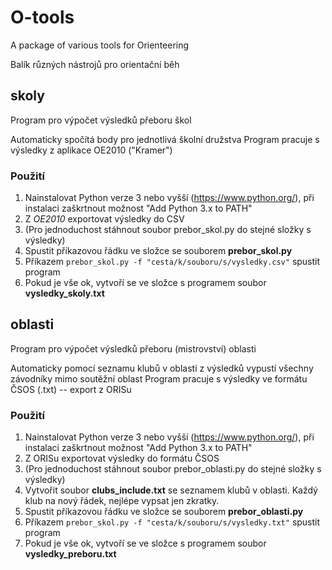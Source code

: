# O-tools
A package of various tools for Orienteering

Balík různých nástrojů pro orientační běh

## skoly
Program pro výpočet výsledků přeboru škol

Automaticky spočítá body pro jednotlivá školní družstva
Program pracuje s výsledky z aplikace OE2010 ("Kramer")

### Použití
1. Nainstalovat Python verze 3 nebo vyšší (https://www.python.org/), při instalaci zaškrtnout možnost "Add Python 3.x to PATH"
2. Z *OE2010* exportovat výsledky do CSV
3. (Pro jednoduchost stáhnout soubor prebor_skol.py do stejné složky s výsledky)
4. Spustit příkazovou řádku ve složce se souborem **prebor_skol.py**
5. Příkazem ```prebor_skol.py -f "cesta/k/souboru/s/vysledky.csv"``` spustit program
6. Pokud je vše ok, vytvoří se ve složce s programem soubor **vysledky_skoly.txt**

## oblasti
Program pro výpočet výsledků přeboru (mistrovství) oblasti

Automaticky pomocí seznamu klubů v oblasti z výsledků vypustí všechny závodníky mimo soutěžní oblast
Program pracuje s výsledky ve formátu ČSOS (.txt) -- export z ORISu

### Použití
1. Nainstalovat Python verze 3 nebo vyšší (https://www.python.org/), při instalaci zaškrtnout možnost "Add Python 3.x to PATH"
2. Z ORISu exportovat výsledky do formátu ČSOS
3. (Pro jednoduchost stáhnout soubor prebor_oblasti.py do stejné složky s výsledky)
4. Vytvořit soubor **clubs_include.txt** se seznamem klubů v oblasti. Každý klub na nový řádek, nejlépe vypsat jen zkratky.
5. Spustit příkazovou řádku ve složce se souborem **prebor_oblasti.py**
6. Příkazem ```prebor_skol.py -f "cesta/k/souboru/s/vysledky.txt"``` spustit program
7. Pokud je vše ok, vytvoří se ve složce s programem soubor **vysledky_preboru.txt**
